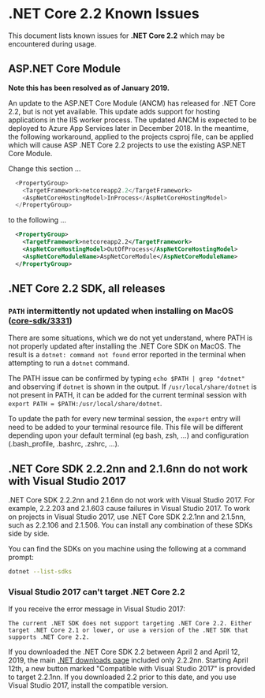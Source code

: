 # .NET Core 2.2 Known Issues

This document lists known issues for **.NET Core 2.2** which may be encountered during usage.

## ASP.NET Core Module

**Note this has been resolved as of January 2019.**

An update to the ASP.NET Core Module (ANCM) has released for .NET Core 2.2, but is not yet available. This update adds support for hosting applications in the IIS worker process. The updated ANCM is expected to be deployed to Azure App Services later in December 2018. In the meantime, the following workaround, applied to the projects csproj file, can be applied which will cause ASP .NET Core 2.2 projects to use the existing ASP.NET Core Module.

Change this section ...

```C#
  <PropertyGroup>
    <TargetFramework>netcoreapp2.2</TargetFramework>
    <AspNetCoreHostingModel>InProcess</AspNetCoreHostingModel>
  </PropertyGroup>
```

to the following ...

```xml
  <PropertyGroup>
    <TargetFramework>netcoreapp2.2</TargetFramework>
    <AspNetCoreHostingModel>OutOfProcess</AspNetCoreHostingModel>
    <AspNetCoreModuleName>AspNetCoreModule</AspNetCoreModuleName>
  </PropertyGroup>
```

## .NET Core 2.2 SDK, all releases

### `PATH` intermittently not updated when installing on MacOS ([core-sdk/3331](https://github.com/dotnet/core-sdk/issues/3331))

There are some situations, which we do not yet understand, where PATH is not properly updated after installing the .NET Core SDK on MacOS. The result is a `dotnet: command not found` error reported in the terminal when attempting to run a `dotnet` command.

The PATH issue can be confirmed by typing `echo $PATH | grep "dotnet"` and observing if `dotnet` is shown in the output. If `/usr/local/share/dotnet` is not present in PATH, it can be added for the current terminal session with `export PATH = $PATH:/usr/local/share/dotnet`. 

To update the path for every new terminal session, the `export` entry will need to be added to your terminal resource file. This file will be different depending upon your default terminal (eg bash, zsh, ...) and configuration (.bash_profile, .bashrc, .zshrc, ...).

## .NET Core SDK 2.2.2nn and 2.1.6nn do not work with Visual Studio 2017

.NET Core SDK 2.2.2nn and 2.1.6nn do not work with Visual Studio 2017. For example, 2.2.203 and 2.1.603 cause failures in Visual Studio 2017. To work on projects in Visual Studio 2017, use .NET Core SDK 2.2.1nn and 2.1.5nn, such as 2.2.106 and 2.1.506. You can install any combination of these SDKs side by side.

You can find the SDKs on you machine using the following at a command prompt:

```bash
dotnet --list-sdks
```

### Visual Studio 2017 can't target .NET Core 2.2

If you receive the error message in Visual Studio 2017:

`The current .NET SDK does not support targeting .NET Core 2.2. Either target .NET Core 2.1 or lower, or use a version of the .NET SDK that supports .NET Core 2.2.`

If you downloaded the .NET Core SDK 2.2 between April 2 and April 12, 2019, the main [.NET downloads page](https://dotnet.microsoft.com/download/) included only 2.2.2nn. Starting April 12th, a new button marked "Compatible with Visual Studio 2017" is provided to target 2.2.1nn. If you downloaded 2.2 prior to this date, and you use Visual Studio 2017, install the compatible version.
